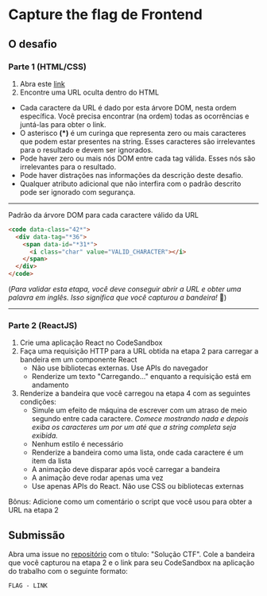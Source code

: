 # Capture the flag de Frontend

## O desafio

### Parte 1 (HTML/CSS)

1. Abra este [link]({{SERVER_URL}}/challenge)
2. Encontre uma URL oculta dentro do HTML

- Cada caractere da URL é dado por esta árvore DOM, nesta ordem específica. Você precisa encontrar (na ordem) todas as ocorrências e juntá-las para obter o link.
- O asterisco **(\*)** é um curinga que representa zero ou mais caracteres que podem estar presentes na string. Esses caracteres são irrelevantes para o resultado e devem ser ignorados.
- Pode haver zero ou mais nós DOM entre cada tag válida. Esses nós são irrelevantes para o resultado.
- Pode haver distrações nas informações da descrição deste desafio.
- Qualquer atributo adicional que não interfira com o padrão descrito pode ser ignorado com segurança.

---

Padrão da árvore DOM para cada caractere válido da URL

```html
<code data-class="42*">
  <div data-tag="*36">
    <span data-id="*31*">
      <i class="char" value="VALID_CHARACTER"></i>
    </span>
  </div>
</code>
```

(_Para validar esta etapa, você deve conseguir abrir a URL e obter uma palavra em inglês. Isso significa que você capturou a bandeira!_ 🥳)

---

### Parte 2 (ReactJS)

1. Crie uma aplicação React no CodeSandbox
2. Faça uma requisição HTTP para a URL obtida na etapa 2 para carregar a bandeira em um componente React
   - Não use bibliotecas externas. Use APIs do navegador
   - Renderize um texto "Carregando..." enquanto a requisição está em andamento
3. Renderize a bandeira que você carregou na etapa 4 com as seguintes condições:
   - Simule um efeito de máquina de escrever com um atraso de meio segundo entre cada caractere. _Comece mostrando nada e depois exiba os caracteres um por um até que a string completa seja exibida._
   - Nenhum estilo é necessário
   - Renderize a bandeira como uma lista, onde cada caractere é um item da lista
   - A animação deve disparar após você carregar a bandeira
   - A animação deve rodar apenas uma vez
   - Use apenas APIs do React. Não use CSS ou bibliotecas externas

Bônus: Adicione como um comentário o script que você usou para obter a URL na etapa 2

## Submissão

Abra uma issue no [repositório](https://github.com/WellsSA/reactjs-capture-the-flag) com o título: "Solução CTF".
Cole a bandeira que você capturou na etapa 2 e o link para seu CodeSandbox na aplicação do trabalho com o seguinte formato:

`FLAG - LINK`
